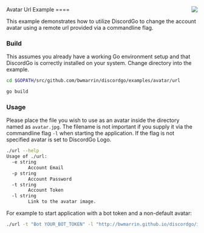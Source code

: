 <img align="right" src="http://bwmarrin.github.io/discordgo/img/discordgo.png">
Avatar Url Example
====

This example demonstrates how to utilize DiscordGo to change the account avatar using a remote url provided via a commandline flag.

### Build

This assumes you already have a working Go environment setup and that DiscordGo is correctly installed on your system.
Change directory into the example.

```sh
cd $GOPATH/src/github.com/bwmarrin/discordgo/examples/avatar/url
```

```sh
go build
```

### Usage

Please place the file you wish to use as an avatar inside the directory named as ``avatar.jpg``. The filename is not important if you supply it via the commandline flag ``-l`` when starting the application. If the flag is not specified avatar is set to DiscordGo Logo.

```sh
./url --help
Usage of ./url:
  -e string
        Account Email
  -p string
        Account Password
  -t string
        Account Token
  -l string
  		Link to the avatar image.
```

For example to start application with a bot token and a non-default avatar:

```sh
./url -t "Bot YOUR_BOT_TOKEN" -l "http://bwmarrin.github.io/discordgo/img/discordgo.png"
```
